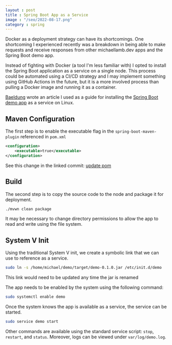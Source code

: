 ```yaml
---
layout : post
title : Spring Boot App as a Service
image : "/seo/2022-08-17.png"
category : spring
---
```


Docker as a deployment strategy can have its shortcomings. One shortcoming I experienced recently was a breakdown in being able to make requests and receive responses from other michaellamb.dev apps and the Spring Boot demo app.

Instead of fighting with Docker (a tool I'm less familiar with) I opted to install the Spring Boot application as a service on a single node. This process could be automated using a CI/CD strategy and I may implement something using GitHub Actions in the future, but it is a more involved process than pulling a Docker image and running it as a container.

[Baeldung][baeldung] wrote an article I used as a guide for installing the [Spring Boot demo app][demo] as a service on Linux.

## Maven Configuration

The first step is to enable the executable flag in the `spring-boot-maven-plugin` referenced in `pom.xml`

```xml
<configuration>
    <executable>true</executable>
</configuration>
```

See this change in the linked commit: [update pom][update-pom]

## Build

The second step is to copy the source code to the node and package it for deployment.

```bash
./mvwn clean package
```

It may be necessary to change directory permissions to allow the app to read and write using the file system.

## System V Init

Using the traditional System V init, we create a symbolic link that we can use to reference as a service.

```bash
sudo ln -s /home/michael/demo/target/demo-0.1.0.jar /etc/init.d/demo
```

This link would need to be updated any time the jar is renamed

The app needs to be enabled by the system using the following command:

```bash
sudo systemctl enable demo
```

Once the system knows the app is available as a service, the service can be started.

```bash
sudo service demo start
```

Other commands are available using the standard service script: `stop`, `restart`, and `status`. Moreover, logs can be viewed under `var/log/demo.log`.

[baeldung]:[https://www.baeldung.com/spring-boot-app-as-a-service]
[demo]:[https://github.com/michaellambgelo/demo]
[update-pom]:[https://github.com/michaellambgelo/demo/commit/c8e42bad5eb8a901e68fdc0398582ce9bf41a450]
